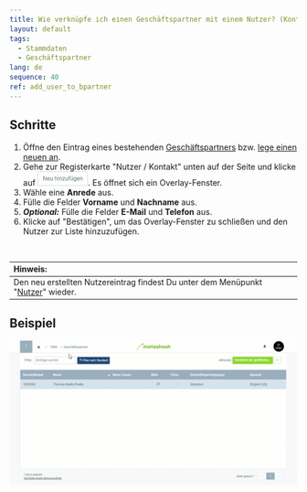```yaml
---
title: Wie verknüpfe ich einen Geschäftspartner mit einem Nutzer? (Kontaktinformationen erfassen)
layout: default
tags:
  - Stammdaten
  - Geschäftspartner
lang: de
sequence: 40
ref: add_user_to_bpartner
---
```


## Schritte
1. Öffne den Eintrag eines bestehenden [Geschäftspartners](Menu) bzw. [lege einen neuen an](Neuer_Geschaeftspartner).
1. Gehe zur Registerkarte "Nutzer / Kontakt" unten auf der Seite und klicke auf ![](assets/Neu_hinzufuegen_Button.png). Es öffnet sich ein Overlay-Fenster.
1. Wähle eine **Anrede** aus.
1. Fülle die Felder **Vorname** und **Nachname** aus.
1. ***Optional:*** Fülle die Felder **E-Mail** und **Telefon** aus.
1. Klicke auf "Bestätigen", um das Overlay-Fenster zu schließen und den Nutzer zur Liste hinzuzufügen.
<br>

| **Hinweis:** |
| :- |
| Den neu erstellten Nutzereintrag findest Du unter dem Menüpunkt "[Nutzer](Menu)" wieder. |

## Beispiel
![](assets/GPartner_Nutzer_hinzufuegen.gif)
